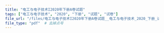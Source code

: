 ```yaml
---
title: "电工与电子技术I2020年下册A卷试题"
tags: ["电工与电子技术", "2020", "下册", "试题", "试卷"]
file_url: "/files/电工与电子技术I2020年下册A卷试题__电工与电子技术_2020_下册_试题_试卷__.pdf"
file_type: "pdf"  # 去掉点号
---
```




<!-- 文件类型: .pdf -->
<!-- 文件图标: 📄 -->
